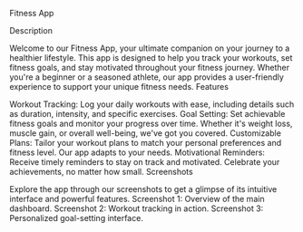 Fitness App

Description

Welcome to our Fitness App, your ultimate companion on your journey to a healthier lifestyle. This app is designed to help you track your workouts, set fitness goals, and stay motivated throughout your fitness journey. Whether you're a beginner or a seasoned athlete, our app provides a user-friendly experience to support your unique fitness needs.
Features

Workout Tracking: Log your daily workouts with ease, including details such as duration, intensity, and specific exercises.
Goal Setting: Set achievable fitness goals and monitor your progress over time. Whether it's weight loss, muscle gain, or overall well-being, we've got you covered.
Customizable Plans: Tailor your workout plans to match your personal preferences and fitness level. Our app adapts to your needs.
Motivational Reminders: Receive timely reminders to stay on track and motivated. Celebrate your achievements, no matter how small.
Screenshots

Explore the app through our screenshots to get a glimpse of its intuitive interface and powerful features.
Screenshot 1: Overview of the main dashboard.
Screenshot 2: Workout tracking in action.
Screenshot 3: Personalized goal-setting interface.